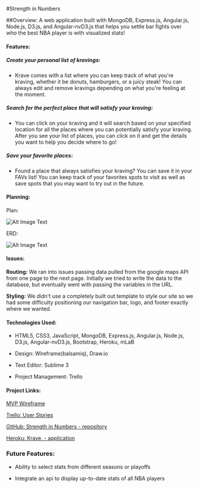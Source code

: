 #Strength in Numbers

##Overview:
A web application built with MongoDB, Express.js, Angular.js, Node.js, D3.js, and Angular-nvD3.js that helps you settle bar fights over who the best NBA player is with visualized stats!

#### Features:
##### Create your personal list of kravings:
- Krave comes with a list where you can keep track of what you're kraving, whether it be donuts, hamburgers, or a juicy steak!  You can always edit and remove kravings depending on what you're feeling at the moment.

##### Search for the perfect place that will satisfy your kraving:
- You can click on your kraving and it will search based on your specified location for all the places where you can potentially satisfy your kraving.  After you see your list of places, you can click on it and get the details you want to help you decide where to go!

##### Save your favorite places:
- Found a place that always satisfies your kraving? You can save it in your FAVs list! You can keep track of your favorites spots to visit as well as save spots that you may want to try out in the future.

#### Planning:

Plan: 

![Alt Image Text](krave_plan.jpg "Screenshot")

ERD: 

![Alt Image Text](krave_erd.png)


#### Issues:

**Routing:**
We ran into issues passing data pulled from the google maps API from one page to the next page.  Initially we tried to write the data to the database, but eventually went with passing the variables in the URL.

**Styling:**
We didn't use a completely built out template to style our site so we had some difficulty positioning our navigation bar, logo, and footer exactly where we wanted.

#### Technologies Used:
- HTML5, CSS3, JavaScript, MongoDB, Express.js, Angular.js, Node.js, D3.js, Angular-nvD3.js, Bootstrap, Heroku, mLaB

- Design: Wireframe(balsamiq), Draw.io

- Text Editor: Sublime 3

- Project Management: Trello

#### Project Links:

[MVP Wireframe](https://trello.com/c/IOnBtHHS/6-designing)

[Trello: User Stories](https://trello.com/b/6oJBfopN/project-3#)

[GitHub: Strength in Numbers - repository](https://github.com/daquigley4/strengthinnumbers)

[Heroku: Krave. - application](https://krave.herokuapp.com/)

### Future Features:

- Ability to select stats from different seasons or playoffs

- Integrate an api to display up-to-date stats of all NBA players